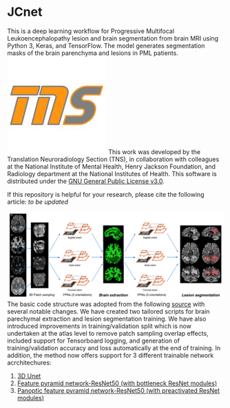 # JCnet

This is a deep learning workflow for Progressive Multifocal Leukoencephalopathy lesion and brain segmentation from brain MRI using Python 3, Keras, and TensorFlow. The model generates segmentation masks of the brain parenchyma and lesions in PML patients. 
![TNS Logo](/assets/tns.jpg)
This work was developed by the Translation Neuroradiology Section (TNS), in collaboration with colleagues at the National Institute of Mental Health, Henry Jackson Foundation, and Radiology department at the National Institutes of Health. This software is distributed under the [GNU General Public License v3.0](https://choosealicense.com/licenses/gpl-3.0/).

If this repository is helpful for your research, please cite the following article: *to be updated*

![JCnet](/assets/Figure-2.jpg)
The basic code structure was adopted from the following [source](https://www.nitrc.org/projects/flexconn/) with several notable changes. We have created two tailored scripts for brain parechymal extraction and lesion segmentation training. We have also introduced improvements in training/validation split which is now undertaken at the atlas level to remove patch sampling overlap effects, included support for Tensorboard logging, and generation of training/validation accuracy and loss automatically at the end of training. In addition, the method now offers support for 3 different trainable network acrchitechures:
1. [3D Unet](https://arxiv.org/abs/1606.06650)
2. [Feature pyramid network-ResNet50 (with bottleneck ResNet modules)](https://arxiv.org/abs/1612.03144)
3. [Panoptic feature pyramid network-ResNet50 (with preactivated ResNet modules)](https://arxiv.org/abs/1901.02446)



